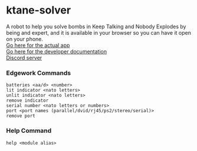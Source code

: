 # ktane-solver

A robot to help you solve bombs in Keep Talking and Nobody Explodes by being and expert, and it is available in your browser so you can have it open on your phone.
<br>
[Go here for the actual app](https://mrmelon54.github.io/ktane-solver/app.html)
<br>
[Go here for the developer documentation](https://mrmelon54.github.io/ktane-solver/docs.html)
<br>
[Discord server](https://discord.gg/RubcXSQ)

### Edgework Commands
```
batteries <aa/d> <number>
lit indicator <nato letters>
unlit indicator <nato letters>
remove indicator
serial number <nato letters or numbers>
port <port names (parallel/dvid/rj45/ps2/stereo/serial)>
remove port
```

### Help Command
```
help <module alias>
```
